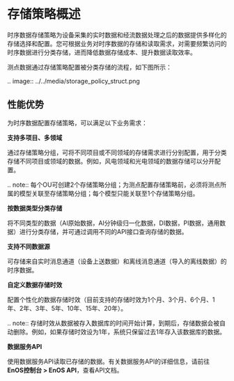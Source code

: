 # 存储策略概述

时序数据存储策略为设备采集的实时数据和经流数据处理之后的数据提供多样化的存储选择和配置。您可根据业务对时序数据的存储和读取需求，对需要频繁访问的时序数据进行分类存储，进而降低数据存储成本、提升数据读取效率。

测点数据通过存储策略配置被分类存储的流程，如下图所示：

.. image:: ../../media/storage_policy_struct.png

## 性能优势

为时序数据配置存储策略，可以满足以下业务需求：

**支持多项目、多领域**

通过存储策略分组，可将不同项目或不同领域的存储需求进行分别配置，用于分类存储不同项目或领域的数据。例如，风电领域和光电领域的数据存储可以分开配置。

.. note:: 每个OU可创建2个存储策略分组；为测点配置存储策略前，必须将测点所属的模型关联至存储策略分组；每个模型只能关联至1个存储策略分组。

**按数据类型分类存储**

将不同类型的数据（AI原始数据，AI分钟级归一化数据，DI数据，PI数据，通用数据）进行分类存储，并可通过调用不同的API接口查询存储的数据。

**支持不同数据源**

可存储来自实时消息通道（设备上送数据）和离线消息通道（导入的离线数据）的时序数据。

**自定义数据存储时效**

配置个性化的数据存储时效（目前支持的存储时效为1个月、3个月、6个月、1年、2年、3年、5年、10年、15年、20年）。

.. note:: 存储时效从数据被存入数据库的时间开始计算，到期后，存储数据会被自动删除。例如，如果存储时效设为1年，系统只保留过去1年存入该数据库的数据。

**数据服务API**

使用数据服务API读取已存储的数据。有关数据服务API的详细信息，请前往 **EnOS控制台 > EnOS API**，查看API文档。
